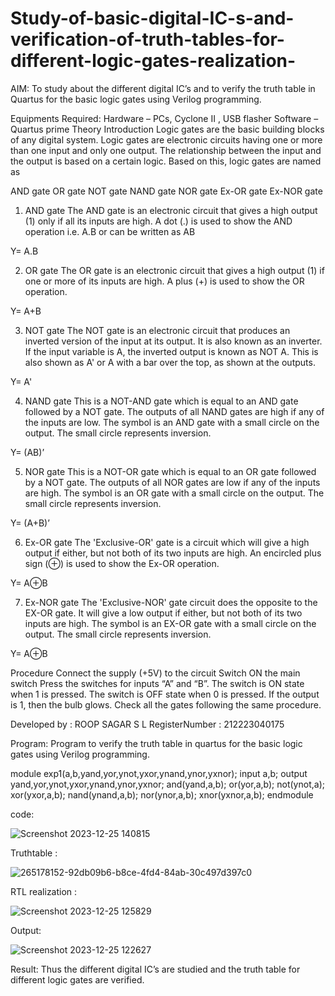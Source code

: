 # Study-of-basic-digital-IC-s-and-verification-of-truth-tables-for-different-logic-gates-realization-
 AIM:
To study about the different digital IC’s and to verify the truth table in Quartus for the basic logic gates using Verilog programming.

Equipments Required:
Hardware – PCs, Cyclone II , USB flasher
Software – Quartus prime
Theory
Introduction
Logic gates are the basic building blocks of any digital system. Logic gates are electronic circuits having one or more than one input and only one output. The relationship between the input and the output is based on a certain logic. Based on this, logic gates are named as

AND gate
OR gate
NOT gate
NAND gate
NOR gate
Ex-OR gate
Ex-NOR gate
1) AND gate
The AND gate is an electronic circuit that gives a high output (1) only if all its inputs are high. A dot (.) is used to show the AND operation i.e. A.B or can be written as AB

Y= A.B

2) OR gate
The OR gate is an electronic circuit that gives a high output (1) if one or more of its inputs are high. A plus (+) is used to show the OR operation.

Y= A+B

3) NOT gate
The NOT gate is an electronic circuit that produces an inverted version of the input at its output. It is also known as an inverter. If the input variable is A, the inverted output is known as NOT A. This is also shown as A' or A with a bar over the top, as shown at the outputs.

Y= A'

4) NAND gate
This is a NOT-AND gate which is equal to an AND gate followed by a NOT gate. The outputs of all NAND gates are high if any of the inputs are low. The symbol is an AND gate with a small circle on the output. The small circle represents inversion.

Y= (AB)’

5) NOR gate
This is a NOT-OR gate which is equal to an OR gate followed by a NOT gate. The outputs of all NOR gates are low if any of the inputs are high. The symbol is an OR gate with a small circle on the output. The small circle represents inversion.

Y= (A+B)’

6) Ex-OR gate
The 'Exclusive-OR' gate is a circuit which will give a high output if either, but not both of its two inputs are high. An encircled plus sign (⊕) is used to show the Ex-OR operation.

Y= A⊕B

7) Ex-NOR gate
The 'Exclusive-NOR' gate circuit does the opposite to the EX-OR gate. It will give a low output if either, but not both of its two inputs are high. The symbol is an EX-OR gate with a small circle on the output. The small circle represents inversion.

Y= A⊕B

Procedure
Connect the supply (+5V) to the circuit
Switch ON the main switch
Press the switches for inputs “A” and “B”. The switch is ON state when 1 is pressed. The switch is OFF state when 0 is pressed.
If the output is 1, then the bulb glows.
Check all the gates following the same procedure.

Developed by : ROOP SAGAR S L
RegisterNumber : 212223040175

Program:
Program to verify the truth table in quartus for the basic logic gates using Verilog programming.

module exp1(a,b,yand,yor,ynot,yxor,ynand,ynor,yxnor);
input a,b;
output yand,yor,ynot,yxor,ynand,ynor,yxnor;
and(yand,a,b);
or(yor,a,b);
not(ynot,a);
xor(yxor,a,b);
nand(ynand,a,b);
nor(ynor,a,b);
xnor(yxnor,a,b);
endmodule

code:

![Screenshot 2023-12-25 140815](https://github.com/Roopsagar23001830/Study-of-basic-digital-IC-s-and-verification-of-truth-tables-for-different-logic-gates-realization-/assets/145972515/b4344542-761c-4b63-802d-b8b646a416b3)

Truthtable : 

![265178152-92db09b6-b8ce-4fd4-84ab-30c497d397c0](https://github.com/Roopsagar23001830/Study-of-basic-digital-IC-s-and-verification-of-truth-tables-for-different-logic-gates-realization-/assets/145972515/782d679a-f566-4cd5-9759-1e563a407e46)

RTL realization : 

![Screenshot 2023-12-25 125829](https://github.com/Roopsagar23001830/Study-of-basic-digital-IC-s-and-verification-of-truth-tables-for-different-logic-gates-realization-/assets/145972515/5fffd000-1d6c-4809-812f-bc1db7cf5581)

Output:

![Screenshot 2023-12-25 122627](https://github.com/Roopsagar23001830/Study-of-basic-digital-IC-s-and-verification-of-truth-tables-for-different-logic-gates-realization-/assets/145972515/e2e04ae2-8ea8-44d0-9286-35dde3534486)

Result:
Thus the different digital IC’s are studied and the truth table for different logic gates are verified.
